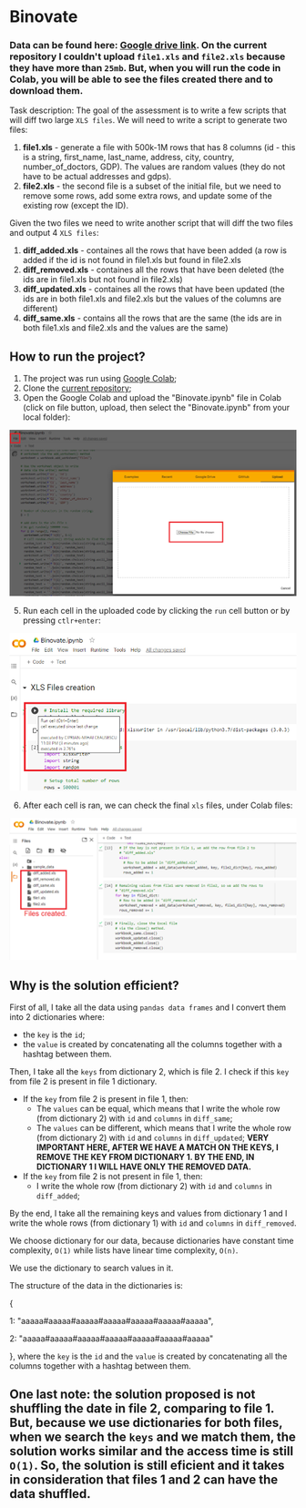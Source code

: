 # Binovate

### Data can be found here: [Google drive link](https://drive.google.com/drive/folders/1lu9WDTwy___lzwle7PZA-BZRq1bWzPQl?usp=sharing). On the current repository I couldn't upload `file1.xls` and `file2.xls` because they have more than `25mb`. But, when you will run the code in Colab, you will be able to see the files created there and to download them.  

Task description: 
The goal of the assessment is to write a few scripts that will diff two large `XLS files`. We will need to write a script to generate two files:
1. <b>file1.xls</b> - generate a file with 500k-1M rows that has 8 columns (id - this is a string, first_name, last_name, address, city, country, number_of_doctors, GDP). The values are random values (they do not have to be actual addresses and gdps).
2. <b>file2.xls</b> - the second file is a subset of the initial file, but we need to remove some rows, add some extra rows, and update some of the existing row (except the ID).

Given the two files we need to write another script that will diff the two files and output 4 `XLS files`: 
1. <b>diff_added.xls</b> - containes all the rows that have been added (a row is added if the id is not found in file1.xls but found in file2.xls
2. <b>diff_removed.xls</b> - containes all the rows that have been deleted (the ids are in file1.xls but not found in file2.xls)
3. <b>diff_updated.xls</b> - containes all the rows that have been updated (the ids are in both file1.xls and file2.xls but the values of the columns are different)
4. <b>diff_same.xls</b> - contains all the rows that are the same (the ids are in both file1.xls and file2.xls and the values are the same)

## How to run the project?
1. The project was run using [Google Colab](https://colab.research.google.com/);
2. Clone the [current repository](https://github.com/cciprianmihai/Binovate);
3. Open the Google Colab and upload the "Binovate.ipynb" file in Colab (click on file button, upload, then select the "Binovate.ipynb" from your local folder):

![](B1.png)

5. Run each cell in the uploaded code by clicking the `run` cell button or by pressing `ctlr+enter`:

![](B2.png)

6. After each cell is ran, we can check the final `xls` files, under Colab files:

![](B3.png)

## Why is the solution efficient?
First of all, I take all the data using `pandas data frames` and I convert them into 2 dictionaries where:
- the `key` is the `id`;
- the `value` is created by concatenating all the columns together with a hashtag between them. 

Then, I take all the `keys` from dictionary 2, which is file 2. I check if this `key` from file 2 is present in file 1 dictionary.

- If the `key` from file 2 is present in file 1, then:
  - The `values` can be equal, which means that I write the whole row (from dictionary 2) with `id` and `columns` in `diff_same`;
  - The `values` can be different, which means that I write the whole row (from dictionary 2) with `id` and `columns` in `diff_updated`;
  **VERY IMPORTANT HERE, AFTER WE HAVE A MATCH ON THE KEYS, I REMOVE THE KEY FROM DICTIONARY 1. BY THE END, IN DICTIONARY 1 I WILL HAVE ONLY THE REMOVED DATA.**
- If the `key` from file 2 is not present in file 1, then:
  - I write the whole row (from dictionary 2) with `id` and `columns` in `diff_added`;

By the end, I take all the remaining keys and values from dictionary 1 and I write the whole rows (from dictionary 1) with `id` and `columns` in `diff_removed`.

We choose dictionary for our data, because dictionaries have constant time complexity, `O(1)` while lists have linear time complexity, `O(n)`. 

We use the dictionary to search values in it.

The structure of the data in the dictionaries is:

{

   1: "aaaaa#aaaaa#aaaaa#aaaaa#aaaaa#aaaaa#aaaaa",
   
   2: "aaaaa#aaaaa#aaaaa#aaaaa#aaaaa#aaaaa#aaaaa"
   
}, where the `key` is the `id` and the `value` is created by concatenating all the columns together with a hashtag between them. 

## One last note: the solution proposed is not shuffling the date in file 2, comparing to file 1. But, because we use dictionaries for both files, when we search the `keys` and we match them, the solution works similar and the access time is still `O(1)`. So, the solution is still eficient and it takes in consideration that files 1 and 2 can have the data shuffled. 
